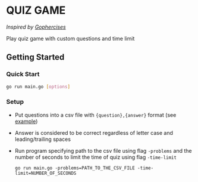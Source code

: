 # QUIZ GAME
_Inspired by [Gophercises](https://courses.calhoun.io/courses/cor_gophercises)_

Play quiz game with custom questions and time limit

## Getting Started

### Quick Start

```bash
go run main.go [options]
```

### Setup

* Put questions into a csv file with `{question},{answer}` format (see [example](problems.csv))
* Answer is considered to be correct regardless of letter case and leading/trailing spaces
* Run program specifying path to the csv file using flag `-problems` and the number of seconds to limit the time of quiz using flag `-time-limit`

  ```go run main.go -problems=PATH_TO_THE_CSV_FILE -time-limit=NUMBER_OF_SECONDS```
